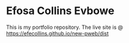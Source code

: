 # Efosa Collins Evbowe
This is my portfolio repository.
The live site is @ https://efecollins.github.io/new-pweb/dist
